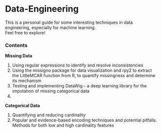 # Data-Engineering

This is a personal guide for some interesting techniques in data engineering, especially for machine learning. <br>
Feel free to explore!


<h3>Contents</h3>

<b>Missing Data</b> <br>
<ol>
  <li>Using regular expressions to identify and resolve inconsistencies</li>
  <li>Using the missigno package for data visualization and rpy2 to extract the LittleMCAR function from R, to quantify missingness and determine its mechanism</li>
  <li>Testing and implementing DataWig – a deep learning library for the imputation of missing categorical data<li></ol>

<b>Categorical Data</b> <br>
<ol>
  <li>Quantifying and reducing cardinality</li>
  <li>Popular and evidence-based encoding techniques and potential pitfalls. Methods for both low and high cardinality features</li>
</ol>
